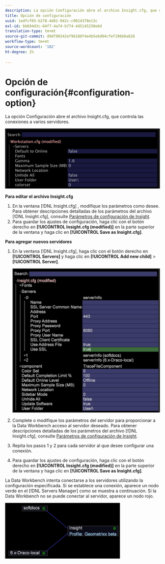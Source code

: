 ```yaml
---
description: La opción Configuración abre el archivo Insight.cfg, que controla las conexiones a varios servidores.
title: Opción de configuración
uuid: 1edfcf03-b278-4d81-942c-c9024378e13c
exl-id: bb694d3c-64f7-4a74-b774-4d5145250e6d
translation-type: tm+mt
source-git-commit: d9df90242ef96188f4e4b5e6d04cfef196b0a628
workflow-type: tm+mt
source-wordcount: '182'
ht-degree: 2%

---
```


# Opción de configuración{#configuration-option}

La opción Configuración abre el archivo Insight.cfg, que controla las conexiones a varios servidores.

![](assets/cfg_Workstation.png)

**Para editar el archivo Insight.cfg**

1. En la ventana [!DNL Insight.cfg] , modifique los parámetros como desee. Para obtener descripciones detalladas de los parámetros del archivo [!DNL Insight.cfg], consulte [Parámetros de configuración de Insight](../../../home/c-get-started/c-insght-config-param.md#concept-14da97d0756348e885c08ca9e866074b).
1. Para guardar los ajustes de configuración, haga clic con el botón derecho en **[!UICONTROL Insight.cfg (modified)]** en la parte superior de la ventana y haga clic en **[!UICONTROL Save as Insight.cfg]**.

**Para agregar nuevos servidores**

1. En la ventana [!DNL Insight.cfg], haga clic con el botón derecho en **[!UICONTROL Servers]** y haga clic en **[!UICONTROL Add new child]** > **[!UICONTROL Server]**.

   ![](assets/cfg_Workstation_AddServer.png)

1. Complete o modifique los parámetros del servidor para proporcionar a la Data Workbench acceso al servidor deseado. Para obtener descripciones detalladas de los parámetros del archivo [!DNL Insight.cfg], consulte [Parámetros de configuración de Insight](../../../home/c-get-started/c-insght-config-param.md#concept-14da97d0756348e885c08ca9e866074b).
1. Repita los pasos 1 y 2 para cada servidor al que desee configurar una conexión.
1. Para guardar los ajustes de configuración, haga clic con el botón derecho en **[!UICONTROL Insight.cfg (modified)]** en la parte superior de la ventana y haga clic en **[!UICONTROL Save as Insight.cfg]**.

La Data Workbench intenta conectarse a los servidores utilizando la configuración especificada. Si se establece una conexión, aparece un nodo verde en el [!DNL Servers Manager] como se muestra a continuación. Si la Data Workbench no se puede conectar al servidor, aparece un nodo rojo.

![](assets/vis_SysStat_RedGreenDots.png)
